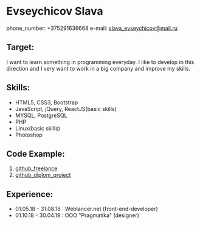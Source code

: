 # Evseychicov Slava
phone_number: +375291636668
e-mail: slava_evseychicov@mail.ru

## Target:
I want to learn something in programming everyday. I like to develop in this direction and I very want to work in a big company and improve my skills.

## Skills:
* HTML5, CSS3, Bootstrap
* JavaScript, jQuery, ReactJS(basic skills)
* MYSQL, PostgreSQL
* PHP
* Linux(basic skills)
* Photoshop

## Code Example:
1. [github_freelance](https://github.com/evseychicov/web-sites-)
2. [github_diplom_project](https://github.com/evseychicov/DIPLOM)

## Experience:
* 01.05.18 - 31.08.18 : Weblancer.net (front-end-developer)
* 01.10.18 - 30.04.19 : OOO "Pragmatika" (designer)
